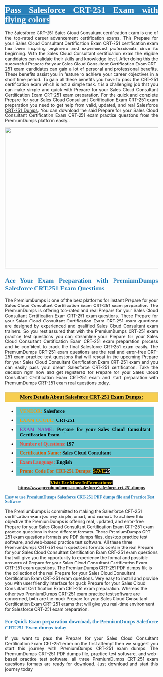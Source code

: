 <h1 style="text-align: justify;"><span style="color:#ffffff;"><span style="font-family:Georgia,serif;"><strong><span style="background-color:#2980b9;">Pass Salesforce CRT-251 Exam with flying colors</span></strong></span></span></h1>

<p style="text-align: justify;">The Salesforce CRT-251 Sales Cloud Consultant certification exam is one of the top-rated career advancement certification exams. This Prepare for your Sales Cloud Consultant Certification Exam CRT-251 certification exam has been inspiring beginners and experienced professionals since its beginning. With the Sales Cloud Consultant certification exam the eligible candidates can validate their skills and knowledge level. After doing this the successful Prepare for your Sales Cloud Consultant Certification Exam CRT-251 exam candidates can gain a lot of personal and professional benefits. These benefits assist you in feature to achieve your career objectives in a short time period. To gain all these benefits you have to pass the CRT-251 certification exam which is not a simple task. It is a challenging job that you can make simple and quick with Prepare for your Sales Cloud Consultant Certification Exam CRT-251 exam preparation. For the quick and complete Prepare for your Sales Cloud Consultant Certification Exam CRT-251 exam preparation you need to get help from valid, updated, and real Salesforce <a href="https://www.premiumdumps.com/salesforce/salesforce-crt-251-dumps">CRT-251 Dumps</a>. You can download the said Prepare for your Sales Cloud Consultant Certification Exam CRT-251 exam practice questions from the PremiumDumps platform easily..</p>

<p style="text-align: center;"><a href="https://www.premiumdumps.com/salesforce/salesforce-crt-251-dumps"><img alt="" src="https://i.imgur.com/KJGzbJ2.jpeg" style="width: 700px; height: 465px;" /></a></p>

<h2 style="text-align: justify;"><span style="color:#2980b9;"><span style="font-family:Georgia,serif;"><strong>Ace Your Exam Preparation with PremiumDumps Salesforce CRT-251 Exam Questions</strong></span></span></h2>

<p style="text-align: justify;">The PremiumDumps is one of the best platforms for instant Prepare for your Sales Cloud Consultant Certification Exam CRT-251 exam preparation. The PremiumDumps is offering top-rated and real Prepare for your Sales Cloud Consultant Certification Exam CRT-251 exam questions. These Prepare for your Sales Cloud Consultant Certification Exam CRT-251 exam questions are designed by experienced and qualified Sales Cloud Consultant exam trainers. So you rest assured that with the PremiumDumps CRT-251 exam practice test questions you can streamline your Prepare for your Sales Cloud Consultant Certification Exam CRT-251 exam preparation process and be confident to crack the final Salesforce CRT-251 exam easily. The PremiumDumps CRT-251 exam questions are the real and error-free CRT-251 exam practice test questions that will repeat in the upcoming Prepare for your Sales Cloud Consultant Certification Exam CRT-251 exam and you can easily pass your dream Salesforce CRT-251 certification. Take the decision right now and get registered for Prepare for your Sales Cloud Consultant Certification Exam CRT-251 exam and start preparation with PremiumDumps CRT-251 exam real questions today.</p>

<h3 style="background: #f7ce50; border: 1px solid rgb(204, 204, 204); padding: 5px 10px; text-align: center;"><span style="font-family:Georgia,serif;"><u><u><span style="color:#000000;"><span style="font-size:11pt"><span style="line-height:normal"><b><span style="font-size:13.0pt"><span cambria="">More Details About Salesforce CRT-251 Exam Dumps:</span></span></b></span></span></span></u></u></span></h3>

<ul>
	<li style="margin:0cm 10pt">
	<div style="background:#61c4cd; border: 1px solid rgb(204, 204, 204); padding: 5px 10px; text-align: justify;"><span style="font-family:Georgia,serif;"><span style="font-size:11pt"><span style="line-height:normal"><b><span style="font-size:12.0pt"><span new="" roman="" times=""><span style="color:#f39c12;">VENDOR:</span> <span style="color:#000000;">Salesforce</span></span></span></b></span></span></span></div>
	</li>
	<li style="margin:0cm 10pt">
	<div style="background: #61c4cd; border: 1px solid rgb(204, 204, 204); padding: 5px 10px; text-align: justify;"><span style="font-family:Georgia,serif;"><span style="font-size:11pt"><span style="line-height:normal"><b><span style="font-size:12.0pt"><span new="" roman="" times=""><span style="color:#f39c12;">EXAM CCODE:</span> <span style="color:#000000;">CRT-251</span></span></span></b></span></span></span></div>
	</li>
	<li style="margin:0cm 10pt">
	<div style="background: #61c4cd; border: 1px solid rgb(204, 204, 204); padding: 5px 10px; text-align: justify;"><span style="font-family:Georgia,serif;"><span style="font-size:11pt"><span style="line-height:normal"><b><span style="font-size:12.0pt"><span new="" roman="" times=""><span style="color:#8e44ad;">EXAM NAME:</span> <span style="color:#000000;">Prepare for your Sales Cloud Consultant Certification Exam</span></span></span></b></span></span></span></div>
	</li>
	<li style="margin:0cm 10pt">
	<div style="background: #61c4cd; border: 1px solid rgb(204, 204, 204); padding: 5px 10px;"><span style="font-family:Georgia,serif;"><span style="font-size:11pt"><span style="line-height:normal"><b><span style="font-size:12.0pt"><span new="" roman="" times=""><span style="color:#e74c3c;">Number of Questions:</span><span style="color:#000000;"><span style="color:#f1c40f;"> </span>197</span></span></span></b></span></span></span></div>
	</li>
	<li style="margin:0cm 10pt">
	<div style="background: #61c4cd; border: 1px solid rgb(204, 204, 204); padding: 5px 10px; text-align: justify;"><span style="font-family:Georgia,serif;"><span style="font-size:11pt"><span style="line-height:normal"><b><span style="font-size:12.0pt"><span new="" roman="" times=""><span style="color:#d35400;">Certification Name:</span> Sales Cloud Consultant</span></span></b></span></span></span></div>
	</li>
	<li style="margin:0cm 10pt">
	<div style="background: #61c4cd; border: 1px solid rgb(204, 204, 204); padding: 5px 10px; text-align: justify;"><span style="font-family:Georgia,serif;"><span style="font-size:11pt"><span style="line-height:normal"><b><span style="font-size:12.0pt"><span new="" roman="" times=""><span style="color:#e74c3c;">Exam Language:</span> <span style="color:#000000;">English</span></span></span></b></span></span></span></div>
	</li>
	<li style="margin:0cm 10pt">
	<div style="background: #61c4cd; border: 1px solid rgb(204, 204, 204); padding: 5px 10px;"><span style="font-family:Georgia,serif;"><span style="font-size:11pt"><span style="line-height:normal"><b><span style="font-size:12.0pt"><span new="" roman="" times=""><span style="color:#d35400;">Promo Code For CRT-251 Dumps:</span><span style="color:#f1c40f;"> <span style="background-color:#000000;">SAVE</span></span><span style="color:#ffffff;"><span style="background-color:#000000;">25</span></span></span></span></b></span></span></span></div>
	</li>
</ul>

<p style="text-align: center;"><span style="font-family:Georgia,serif;"><strong><span style="font-size:16px;"><span style="color:#f1c40f;"><span style="background-color:#000000;">Visit For More InFormations:</span></span></span> <a href="https://www.premiumdumps.com/salesforce/salesforce-crt-251-dumps">https://www.premiumdumps.com/salesforce/salesforce-crt-251-dumps</a></strong></span></p>

<p><span style="color:#2980b9;"><span style="font-family:Georgia,serif;"><strong><strong><strong>Easy to use PremiumDumps Salesforce CRT-251 PDF dumps file and Practice Test Software</strong></strong></strong></span></span></p>

<p>The PremiumDumps is committed to making the Salesforce CRT-251 certification exam journey simple, smart, and easiest. To achieve this objective the PremiumDumps is offering real, updated, and error-free Prepare for your Sales Cloud Consultant Certification Exam CRT-251 exam practice questions in three different formats. These PremiumDumps CRT-251 exam questions formats are PDF dumps files, desktop practice test software, and web-based practice test software. All these three PremiumDumps CRT-251 exam questions formats contain the real Prepare for your Sales Cloud Consultant Certification Exam CRT-251 exam questions that will give you the opportunity to experience the format and possible answers of Prepare for your Sales Cloud Consultant Certification Exam CRT-251 exam questions. The PremiumDumps CRT-251 PDF dumps file is the collection of the real Prepare for your Sales Cloud Consultant Certification Exam CRT-251 exam questions. Very easy to install and provide you with user friendly interface for quick Prepare for your Sales Cloud Consultant Certification Exam CRT-251 exam preparation. Whereas the other two PremiumDumps CRT-251 exam practice test software are concerned, both are the mock Prepare for your Sales Cloud Consultant Certification Exam CRT-251 exams that will give you real-time environment for Salesforce CRT-251 exam preparation.</p>

<h3 style="text-align: justify;"><span style="color:#2980b9;"><span style="font-family:Georgia,serif;"><strong><strong><strong>For Quick Exam preparation download, the PremiumDumps Salesforce CRT-251 Exam dumps today</strong></strong></strong></span></span></h3>

<p style="text-align: justify;">If you want to pass the Prepare for your Sales Cloud Consultant Certification Exam CRT-251 exam on the first attempt then we suggest you start this journey with PremiumDumps CRT-251 exam dumps. The PremiumDumps CRT-251 PDF dumps file, practice test software, and web-based practice test software, all three PremiumDumps CRT-251 exam questions formats are ready for download. Just download and start this journey today.</p>
